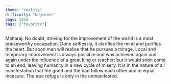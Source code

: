 ```yaml
---
theme: "reality"
difficulty: "beginner"
page: 5818
tags: ["favorite"]
---
```


Maharaj: No doubt, striving for the improvement of the world is a most praiseworthy occupation. Done selflessly, it clarifies the mind and purifies the heart. But soon man will realise that he pursues a mirage. Local and temporary improvement is always possible and was achieved again and again under the influence of a great king or teacher; but it would soon come to an end, leaving humanity in a new cycle of misery. It is in the nature of all manifestation that the good and the bad follow each other and in equal measure. The true refuge is only in the unmanifested.